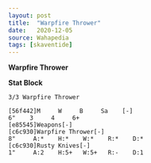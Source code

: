 ```yaml
---
layout: post
title:  "Warpfire Thrower"
date:   2020-12-05
source: Wahapedia
tags: [skaventide]
---
```


**Warpfire Thrower**

**Stat Block**
```
3/3 Warpfire Thrower
```

```
[56f442]M     W     B     Sa    [-]
6"    3     4     6+    
[e85545]Weapons[-]
[c6c930]Warpfire Thrower[-]
8"     A:*    H:*    W:*    R:*    D:*   
[c6c930]Rusty Knives[-]
1"     A:2    H:5+   W:5+   R:-    D:1   
```



